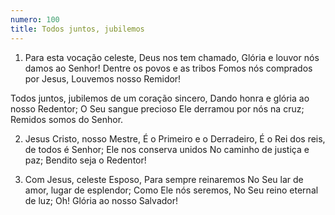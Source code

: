 ```yaml
---
numero: 100
title: Todos juntos, jubilemos
---
```

1. Para esta vocação celeste,
Deus nos tem chamado,
Glória e louvor nós damos ao Senhor!
Dentre os povos e as tribos
Fomos nós comprados por Jesus,
Louvemos nosso Remidor!

Todos juntos, jubilemos de um coração sincero,
Dando honra e glória ao nosso Redentor;
O Seu sangue precioso
Ele derramou por nós na cruz;
Remidos somos do Senhor.

2. Jesus Cristo, nosso Mestre,
É o Primeiro e o Derradeiro,
É o Rei dos reis, de todos é Senhor;
Ele nos conserva unidos
No caminho de justiça e paz;
Bendito seja o Redentor!

3. Com Jesus, celeste Esposo,
Para sempre reinaremos
No Seu lar de amor, lugar de esplendor;
Como Ele nós seremos,
No Seu reino eternal de luz;
Oh! Glória ao nosso Salvador!
